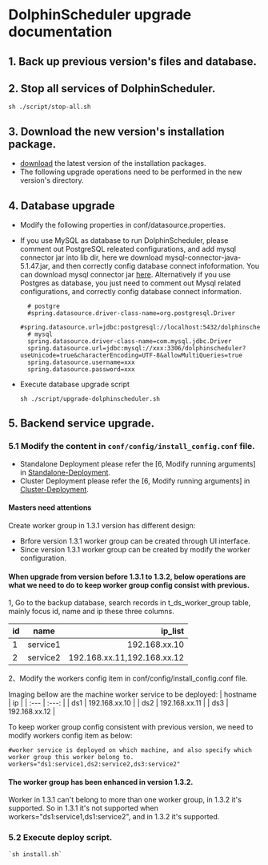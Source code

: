 
# DolphinScheduler upgrade documentation

## 1. Back up previous version's files and database.

## 2. Stop all services of DolphinScheduler.

 `sh ./script/stop-all.sh`

## 3. Download the new version's installation package.

- [download](https://dolphinscheduler.apache.org/en-us/download/download.html) the latest version of the installation packages.
- The following upgrade operations need to be performed in the new version's directory.

## 4. Database upgrade
- Modify the following properties in conf/datasource.properties.

- If you use MySQL as database to run DolphinScheduler, please comment out PostgreSQL releated configurations, and add mysql connector jar into lib dir, here we download mysql-connector-java-5.1.47.jar, and then correctly config database connect infoformation. You can download mysql connector jar [here](https://downloads.MySQL.com/archives/c-j/). Alternatively if you use Postgres as database, you just need to comment out Mysql related configurations, and correctly config database connect information.

    ```properties
      # postgre
      #spring.datasource.driver-class-name=org.postgresql.Driver
      #spring.datasource.url=jdbc:postgresql://localhost:5432/dolphinscheduler
      # mysql
      spring.datasource.driver-class-name=com.mysql.jdbc.Driver
      spring.datasource.url=jdbc:mysql://xxx:3306/dolphinscheduler?useUnicode=true&characterEncoding=UTF-8&allowMultiQueries=true
      spring.datasource.username=xxx
      spring.datasource.password=xxx
    ```

- Execute database upgrade script

    `sh ./script/upgrade-dolphinscheduler.sh`

## 5. Backend service upgrade.

### 5.1 Modify the content in `conf/config/install_config.conf` file.
- Standalone Deployment please refer the [6, Modify running arguments] in [Standalone-Deployment](/en-us/docs/1.3.6/user_doc/standalone-deployment.html).
- Cluster Deployment please refer the [6, Modify running arguments] in [Cluster-Deployment](/en-us/docs/1.3.6/user_doc/cluster-deployment.html).

#### Masters need attentions
Create worker group in 1.3.1 version has different design: 

- Brfore version 1.3.1 worker group can be created through UI interface.
- Since version 1.3.1 worker group can be created by modify the worker configuration. 

#### When upgrade from version before 1.3.1 to 1.3.2, below operations are what we need to do to keep worker group config consist with previous.

1, Go to the backup database, search records in t_ds_worker_group table, mainly focus id, name and ip these three columns.

| id | name | ip_list    |
| :---         |     :---:      |          ---: |
| 1   | service1     | 192.168.xx.10    |
| 2   | service2     | 192.168.xx.11,192.168.xx.12      |

2、Modify the workers config item in conf/config/install_config.conf file.

Imaging bellow are the machine worker service to be deployed:
| hostname | ip |
| :---  | :---:  |
| ds1   | 192.168.xx.10     |
| ds2   | 192.168.xx.11     |
| ds3   | 192.168.xx.12     |

To keep worker group config consistent with previous version, we need to modify workers config item as below:

```shell
#worker service is deployed on which machine, and also specify which worker group this worker belong to. 
workers="ds1:service1,ds2:service2,ds3:service2"
```

#### The worker group has been enhanced in version 1.3.2.
Worker in 1.3.1 can't belong to more than one worker group, in 1.3.2 it's supported. So in 1.3.1 it's not supported when workers="ds1:service1,ds1:service2", and in 1.3.2 it's supported. 
  
### 5.2 Execute deploy script.
```shell
`sh install.sh`
```


